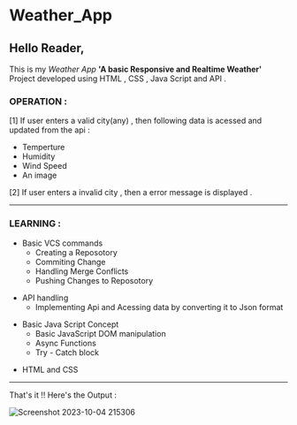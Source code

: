 # Weather_App

## Hello Reader,

This is my _Weather App_  **'A basic Responsive and Realtime Weather'**  Project developed using HTML , CSS , Java Script and API .

### OPERATION :
[1] If user enters a valid city(any) , then following data is acessed and updated from the api :
   * Temperture
   * Humidity
   * Wind Speed
   * An image
     
[2] If user enters a invalid city , then a error message is displayed .

---------------------------------------------

### LEARNING :

- Basic VCS commands
   - Creating a Reposotory
   - Commiting Change
   - Handling Merge Conflicts
   - Pushing Changes to Reposotory

     
* API handling
    - Implementing Api and Acessing data by converting it to Json format
      
+ Basic Java Script Concept
    - Basic JavaScript DOM manipulation
    - Async Functions
    - Try - Catch block

 - HTML and CSS

 ----------------------------------------------

That's it !! Here's the Output :

![Screenshot 2023-10-04 215306](https://github.com/ThomasAntonyS/Weather_App/assets/138411490/6f5c90ba-cf39-4e72-93d3-17782304d120)

